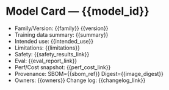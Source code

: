 # Model Card — {{model_id}}
- Family/Version: {{family}} {{version}}
- Training data summary: {{summary}}
- Intended use: {{intended_use}}
- Limitations: {{limitations}}
- Safety: {{safety_results_link}}
- Eval: {{eval_report_link}}
- Perf/Cost snapshot: {{perf_cost_link}}
- Provenance: SBOM={{sbom_ref}} Digest={{image_digest}}
- Owners: {{owners}}  Change log: {{changelog_link}}
